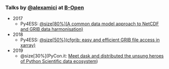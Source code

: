 ### Talks by [@alexamici](https://twitter.com/alexamici) at [B-Open](http://www.bopen.it)

 * 2017
   * Py4ESS: [@size[80%](A common data model approach to NetCDF and GRIB data harmonisation)](https://gitpitch.com/alexamici/talks/master?p=Py4ESS)
 * 2018
   * Py4ESS: [@size[50%](cfgrib: easy and efficient GRIB file access in xarray)](https://gitpitch.com/alexamici/talks/master?p=Py4ESS-2018)
 * 2019
   * @size[30%](PyCon.it: [Meet dask and distributed the unsung heroes of Python Scientific data ecosystem](https://gitpitch.com/alexamici/talks/master?p=PyConX-2019))
